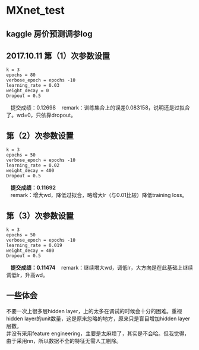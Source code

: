# MXnet_test
## kaggle 房价预测调参log
## 2017.10.11 第（1）次参数设置
    k = 3
    epochs = 80
    verbose_epoch = epochs -10
    learning_rate = 0.03
    weight_decay = 0
    Dropout = 0.5
    提交成绩：0.12698
    remark：训练集合上的误差0.083158，说明还是过拟合了。wd=0，只依靠dropout。  

## 第（2）次参数设置
    k = 3
    epochs = 50
    verbose_epoch = epochs -10
    learning_rate = 0.02
    weight_decay = 400
    Dropout = 0.5
    **提交成绩：0.11692**  
    remark：增大wd，降低过拟合，略增大lr（与0.01比较）降低training loss。
## 第（3）次参数设置
    k = 3
    epochs = 50
    verbose_epoch = epochs -10
    learning_rate = 0.019
    weight_decay = 480  
    Dropout = 0.5
    **提交成绩：0.11474** 
    remark：继续增大wd，调低lr，大方向是在此基础上继续调低lr，升高wd。




## 一些体会
不要一次上很多层hidden layer，上的太多在调试的时候会十分的困难。重视hidden layer的unit数量，这是原来忽略的地方，原来只是盲目增加hidden layer层数。  
并没有采用feature engineering，主要是太麻烦了，其实是不会哈。但我觉得，由于采用nn，所以数据不全的特征无需人工剔除。
